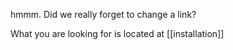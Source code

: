 hmmm. Did we really forget to change a link?

What you are looking for is located at [[installation]]